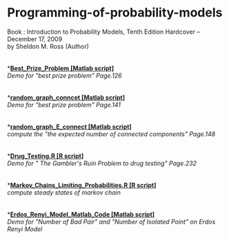 Programming-of-probability-models
=================================
Book : Introduction to Probability Models, Tenth Edition Hardcover – December 17, 2009<br />
     by Sheldon M. Ross (Author)
<br />
<br />
<br />
*<font><b><u>Best_Prize_Problem  [Matlab script]</u></b></font><br />
<font><i>Demo for "best prize problem" Page.126</i></font><br />
<br />
<br />
*<font><b><u>random_graph_conncet   [Matlab script]</u></b></font><br />
<font><i>Demo for "best prize problem" Page.141</i></font><br />
<br />
<br />
*<font><b><u>random_graph_E_connect  [Matlab script]</u></b></font><br />
<font><i>compute the  "the expected number of connected components" Page.148</i></font><br />
<br />
<br />
*<font><b><u>Drug_Testing.R  [R script]</u></b></font><br />
<font><i>Demo for  " The Gambler's Ruin Problem to drug testing" Page.232</i></font><br />
<br />
<br />
*<font><b><u>Markov_Chains_Limiting_Probabilities.R   [R script]</u></b></font><br />
<font><i>compute steady states of markov chain</i></font><br />
<br />
<br />
*<font><b><u>Erdos_Renyi_Model_Matlab_Code  [Matlab script]</u></b></font><br />
<font><i>Demo for "Number of Bad Pair" and "Number of Isolated Point" on Erdos Renyi Model</i></font><br />
<br />
<br />
